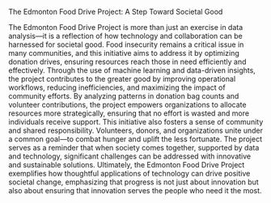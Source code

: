 The Edmonton Food Drive Project: A Step Toward Societal Good

The Edmonton Food Drive Project is more than just an exercise in data analysis—it is a reflection of how technology and collaboration can be harnessed for societal good. Food insecurity remains a critical issue in many communities, and this initiative aims to address it by optimizing donation drives, ensuring resources reach those in need efficiently and effectively. Through the use of machine learning and data-driven insights, the project contributes to the greater good by improving operational workflows, reducing inefficiencies, and maximizing the impact of community efforts. By analyzing patterns in donation bag counts and volunteer contributions, the project empowers organizations to allocate resources more strategically, ensuring that no effort is wasted and more individuals receive support. This initiative also fosters a sense of community and shared responsibility. Volunteers, donors, and organizations unite under a common goal—to combat hunger and uplift the less fortunate. The project serves as a reminder that when society comes together, supported by data and technology, significant challenges can be addressed with innovative and sustainable solutions. Ultimately, the Edmonton Food Drive Project exemplifies how thoughtful applications of technology can drive positive societal change, emphasizing that progress is not just about innovation but also about ensuring that innovation serves the people who need it the most.
